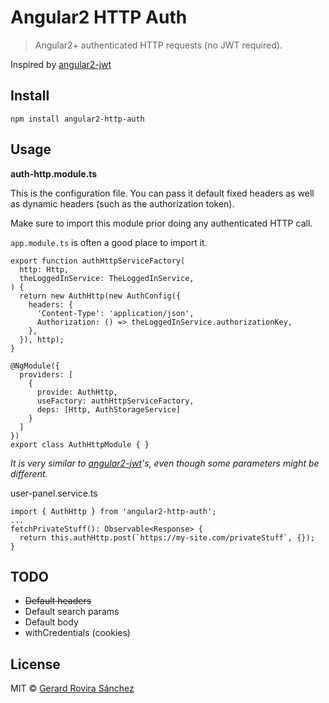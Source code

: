 # Angular2 HTTP Auth

> Angular2+ authenticated HTTP requests (no JWT required).

Inspired by [angular2-jwt](https://github.com/auth0/angular2-jwt)

## Install

```
npm install angular2-http-auth
```

## Usage

**auth-http.module.ts**

This is the configuration file. You can pass it default fixed headers as well as dynamic headers (such as the authorization token).

Make sure to import this module prior doing any authenticated HTTP call.

`app.module.ts` is often a good place to import it.

```
export function authHttpServiceFactory(
  http: Http,
  theLoggedInService: TheLoggedInService,
) {
  return new AuthHttp(new AuthConfig({
    headers: {
      'Content-Type': 'application/json',
      Authorization: () => theLoggedInService.authorizationKey,
    },
  }), http);
}

@NgModule({
  providers: [
    {
      provide: AuthHttp,
      useFactory: authHttpServiceFactory,
      deps: [Http, AuthStorageService]
    }
  ]
})
export class AuthHttpModule { }
```

*It is very similar to [angular2-jwt](https://github.com/auth0/angular2-jwt)'s, even though some parameters might be different.*

user-panel.service.ts

```
import { AuthHttp } from 'angular2-http-auth';
...
fetchPrivateStuff(): Observable<Response> {
  return this.authHttp.post(`https://my-site.com/privateStuff`, {});
}
```

## TODO

* <strike>Default headers</strike>
* Default search params
* Default body
* withCredentials (cookies)

## License

MIT © [Gerard Rovira Sánchez](//zurfyx.com)